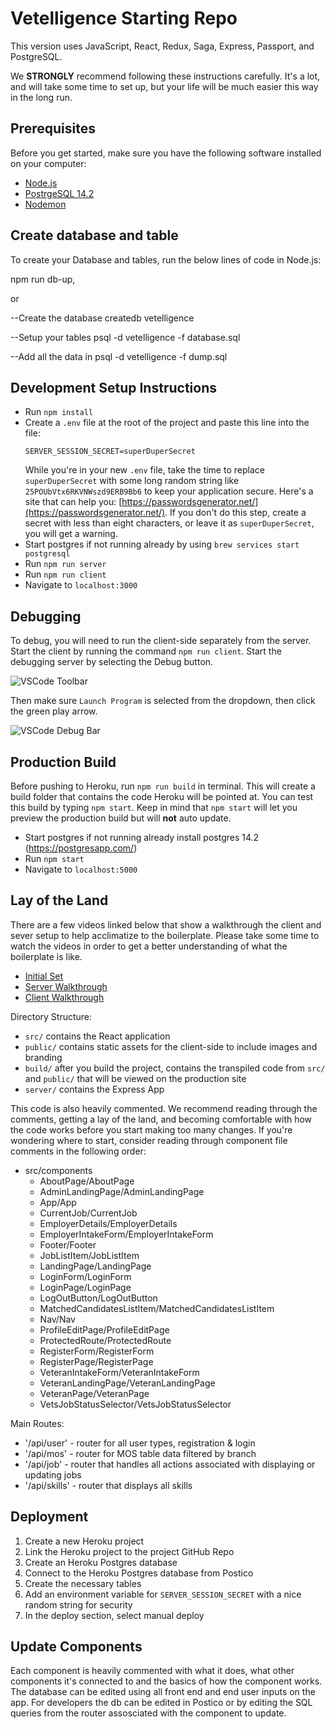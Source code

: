 
# Vetelligence Starting Repo
This version uses JavaScript, React, Redux, Saga, Express, Passport, and PostgreSQL.

We **STRONGLY** recommend following these instructions carefully. It's a lot, and will take some time to set up, but your life will be much easier this way in the long run.

## Prerequisites

Before you get started, make sure you have the following software installed on your computer:

- [Node.js](https://nodejs.org/en/)
- [PostrgeSQL 14.2](https://www.postgresql.org/)
- [Nodemon](https://nodemon.io/)

## Create database and table

To create your Database and tables, run the below lines of code in Node.js:

npm run db-up,

or 

--Create the database
createdb vetelligence

--Setup your tables
psql -d vetelligence -f database.sql

--Add all the data in
psql -d vetelligence -f dump.sql

## Development Setup Instructions

- Run `npm install`
- Create a `.env` file at the root of the project and paste this line into the file:
  ```
  SERVER_SESSION_SECRET=superDuperSecret
  ```
  While you're in your new `.env` file, take the time to replace `superDuperSecret` with some long random string like `25POUbVtx6RKVNWszd9ERB9Bb6` to keep your application secure. Here's a site that can help you: [https://passwordsgenerator.net/](https://passwordsgenerator.net/). If you don't do this step, create a secret with less than eight characters, or leave it as `superDuperSecret`, you will get a warning.
- Start postgres if not running already by using `brew services start postgresql`
- Run `npm run server`
- Run `npm run client`
- Navigate to `localhost:3000`

## Debugging

To debug, you will need to run the client-side separately from the server. Start the client by running the command `npm run client`. Start the debugging server by selecting the Debug button.

![VSCode Toolbar](documentation/images/vscode-toolbar.png)

Then make sure `Launch Program` is selected from the dropdown, then click the green play arrow.

![VSCode Debug Bar](documentation/images/vscode-debug-bar.png)

## Production Build

Before pushing to Heroku, run `npm run build` in terminal. This will create a build folder that contains the code Heroku will be pointed at. You can test this build by typing `npm start`. Keep in mind that `npm start` will let you preview the production build but will **not** auto update.

- Start postgres if not running already install postgres 14.2 (https://postgresapp.com/)
- Run `npm start`
- Navigate to `localhost:5000`

## Lay of the Land

There are a few videos linked below that show a walkthrough the client and sever setup to help acclimatize to the boilerplate. Please take some time to watch the videos in order to get a better understanding of what the boilerplate is like.

- [Initial Set](https://vimeo.com/453297271)
- [Server Walkthrough](https://vimeo.com/453297212)
- [Client Walkthrough](https://vimeo.com/453297124)

Directory Structure:

- `src/` contains the React application
- `public/` contains static assets for the client-side to include images and branding
- `build/` after you build the project, contains the transpiled code from `src/` and `public/` that will be viewed on the production site
- `server/` contains the Express App

This code is also heavily commented. We recommend reading through the comments, getting a lay of the land, and becoming comfortable with how the code works before you start making too many changes. If you're wondering where to start, consider reading through component file comments in the following order:

- src/components
  - AboutPage/AboutPage
  - AdminLandingPage/AdminLandingPage
  - App/App
  - CurrentJob/CurrentJob
  - EmployerDetails/EmployerDetails
  - EmployerIntakeForm/EmployerIntakeForm
  - Footer/Footer
  - JobListItem/JobListItem
  - LandingPage/LandingPage
  - LoginForm/LoginForm
  - LoginPage/LoginPage
  - LogOutButton/LogOutButton
  - MatchedCandidatesListItem/MatchedCandidatesListItem
  - Nav/Nav
  - ProfileEditPage/ProfileEditPage
  - ProtectedRoute/ProtectedRoute
  - RegisterForm/RegisterForm
  - RegisterPage/RegisterPage
  - VeteranIntakeForm/VeteranIntakeForm
  - VeteranLandingPage/VeteranLandingPage
  - VeteranPage/VeteranPage
  - VetsJobStatusSelector/VetsJobStatusSelector

Main Routes:
  - '/api/user' - router for all user types, registration & login
  - '/api/mos' - router for MOS table data filtered by branch
  - '/api/job' - router that handles all actions associated with displaying or updating jobs
  - '/api/skills' - router that displays all skills

## Deployment

1. Create a new Heroku project
1. Link the Heroku project to the project GitHub Repo
1. Create an Heroku Postgres database
1. Connect to the Heroku Postgres database from Postico
1. Create the necessary tables
1. Add an environment variable for `SERVER_SESSION_SECRET` with a nice random string for security
1. In the deploy section, select manual deploy

## Update Components

Each component is heavily commented with what it does, what other components it's connected to and the basics of how the component works. The database can be edited using all front end and end user inputs on the app. For developers the db can be edited in Postico or by editing the SQL queries from the router assosciated with the component to update.
